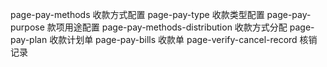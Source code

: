 page-pay-methods 收款方式配置
page-pay-type 收款类型配置
page-pay-purpose 款项用途配置
page-pay-methods-distribution 收款方式分配
page-pay-plan 收款计划单
page-pay-bills 收款单
page-verify-cancel-record 核销记录
